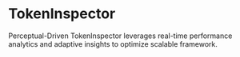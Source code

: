 # TokenInspector
Perceptual-Driven TokenInspector leverages real-time performance analytics and adaptive insights to optimize scalable framework.

